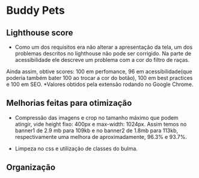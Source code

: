 # Buddy Pets

## Lighthouse score

* Como um dos requisitos era não alterar a apresentação da tela, um dos problemas descritos no lighthouse não pode ser
corrigido. Na parte de acessibilidade ele descreve um problema com a cor do filtro de raças.

Ainda assim, obtive scores: 100 em perfomance, 96 em acessibilidade(que poderia também bater 100 ao trocar a cor do
botão), 100 em best practices e 100 em SEO. *Valores obtidos pela extensão rodando no Google Chrome.

## Melhorias feitas para otimização

* Compressão das imagens e crop no tamanho máximo que podem atingir, vide height fixo: 400px e max-width: 1024px. Assim temos no banner1 de 2.9 mb para 109kb e no banner2 de 1.8mb para 113kb, respectivamente uma melhora de aproximadamente, 96.3% e 93.7%.

* Limpeza no css e utilização de classes do bulma.

## Organização
